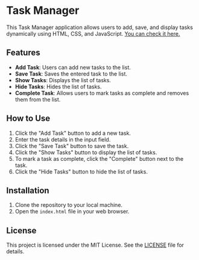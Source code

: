 # Task Manager

This Task Manager application allows users to add, save, and display tasks dynamically using HTML, CSS, and JavaScript. [You can check it here.](https://nima-nourinejad.github.io/Task-Manager/)







## Features

- **Add Task**: Users can add new tasks to the list.
- **Save Task**: Saves the entered task to the list.
- **Show Tasks**: Displays the list of tasks.
- **Hide Tasks**: Hides the list of tasks.
- **Complete Task**: Allows users to mark tasks as complete and removes them from the list.

## How to Use

1. Click the "Add Task" button to add a new task.
2. Enter the task details in the input field.
3. Click the "Save Task" button to save the task.
4. Click the "Show Tasks" button to display the list of tasks.
5. To mark a task as complete, click the "Complete" button next to the task.
6. Click the "Hide Tasks" button to hide the list of tasks.

## Installation

1. Clone the repository to your local machine.
2. Open the `index.html` file in your web browser.

## License

This project is licensed under the MIT License. See the [LICENSE](LICENSE) file for details.



